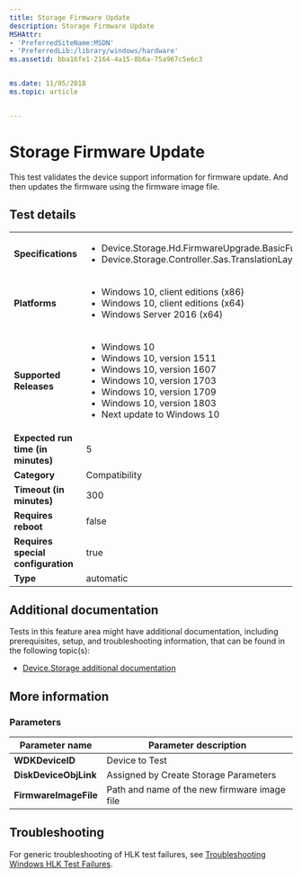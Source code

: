 ```yaml
---
title: Storage Firmware Update
description: Storage Firmware Update
MSHAttr:
- 'PreferredSiteName:MSDN'
- 'PreferredLib:/library/windows/hardware'
ms.assetid: bba16fe1-2164-4a15-8b6a-75a967c5e6c3


ms.date: 11/05/2018
ms.topic: article


---
```


# <span id="p_hlk_test.ccac8651-e523-48b2-8f8d-4ead94a8fb61"></span>Storage Firmware Update


This test validates the device support information for firmware update. And then updates the firmware using the firmware image file.

## Test details

|||
|---|---|
| **Specifications**  | <ul><li>Device.Storage.Hd.FirmwareUpgrade.BasicFunction</li><li>Device.Storage.Controller.Sas.TranslationLayer</li></ul> |  
| **Platforms**   | <ul><li>Windows 10, client editions (x86)</li><li>Windows 10, client editions (x64)</li><li>Windows Server 2016 (x64)</li></ul> |
| **Supported Releases** | <ul><li>Windows 10</li><li>Windows 10, version 1511</li><li>Windows 10, version 1607</li><li>Windows 10, version 1703</li><li>Windows 10, version 1709</li><li>Windows 10, version 1803</li><li>Next update to Windows 10</li></ul> |
|**Expected run time (in minutes)**| 5 |
|**Category**| Compatibility |
|**Timeout (in minutes)**| 300 |
|**Requires reboot**| false |
|**Requires special configuration**| true |
|**Type**| automatic |



## <span id="Additional_documentation"></span><span id="additional_documentation"></span><span id="ADDITIONAL_DOCUMENTATION"></span>Additional documentation


Tests in this feature area might have additional documentation, including prerequisites, setup, and troubleshooting information, that can be found in the following topic(s):

-   [Device.Storage additional documentation](device-storage-additional-documentation.md)

## <span id="More_information"></span><span id="more_information"></span><span id="MORE_INFORMATION"></span>More information


### <span id="Parameters"></span><span id="parameters"></span><span id="PARAMETERS"></span>Parameters

| Parameter name        | Parameter description                        |
|-----------------------|----------------------------------------------|
| **WDKDeviceID**       | Device to Test                               |
| **DiskDeviceObjLink** | Assigned by Create Storage Parameters        |
| **FirmwareImageFile** | Path and name of the new firmware image file |



## <span id="Troubleshooting"></span><span id="troubleshooting"></span><span id="TROUBLESHOOTING"></span>Troubleshooting


For generic troubleshooting of HLK test failures, see [Troubleshooting Windows HLK Test Failures](../user/troubleshooting-windows-hlk-test-failures.md).










